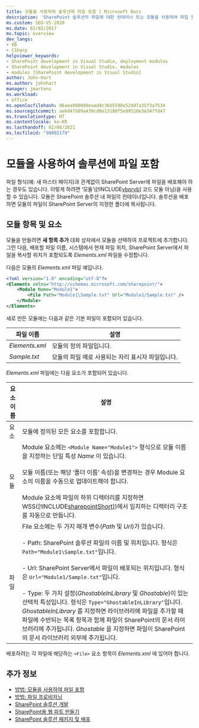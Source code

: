 ```yaml
---
title: 모듈을 사용하여 솔루션에 파일 포함 | Microsoft Docs
description: 'SharePoint 솔루션의 파일에 대한 컨테이너 또는 모듈을 사용하여 파일 형식(예: 마스터 페이지)에 관계없이 SharePoint 서버에 파일을 배포할 수 있습니다.'
ms.custom: SEO-VS-2020
ms.date: 02/02/2017
ms.topic: overview
dev_langs:
- VB
- CSharp
helpviewer_keywords:
- SharePoint development in Visual Studio, deployment modules
- SharePoint development in Visual Studio, modules
- modules [SharePoint development in Visual Studio]
author: John-Hart
ms.author: johnhart
manager: jmartens
ms.workload:
- office
ms.openlocfilehash: 86aea9800d0eaad4c36d5598e52dd7a35f3a7534
ms.sourcegitcommit: ae6d47b09a439cd0e13180f5e89510e3e347fd47
ms.translationtype: HT
ms.contentlocale: ko-KR
ms.lasthandoff: 02/08/2021
ms.locfileid: "99892179"
---
```

# <a name="use-modules-to-include-files-in-the-solution"></a>모듈을 사용하여 솔루션에 파일 포함
  파일 형식(예: 새 마스터 페이지)과 관계없이 SharePoint Server에 파일을 배포해야 하는 경우도 있습니다. 이렇게 하려면 ‘모듈’([!INCLUDE[vbprvb](../sharepoint/includes/vbprvb-md.md)] 코드 모듈 아님)을 사용할 수 있습니다. 모듈은 SharePoint 솔루션 내 파일의 컨테이너입니다. 솔루션을 배포하면 모듈의 파일이 SharePoint Server의 지정한 폴더에 복사됩니다.

## <a name="module-items-and-elements"></a>모듈 항목 및 요소
 모듈을 만들려면 **새 항목 추가** 대화 상자에서 모듈을 선택하여 프로젝트에 추가합니다. 그런 다음, 배포할 파일 이름, 시스템에서 현재 파일 위치, SharePoint Server에서 파일을 복사할 위치가 포함되도록 *Elements.xml* 파일을 수정합니다.

 다음은 모듈의 *Elements.xml* 파일 예입니다.

```xml
<?xml version="1.0" encoding="utf-8"?>
<Elements xmlns="http://schemas.microsoft.com/sharepoint/">
    <Module Name="Module1">
        <File Path="Module1\Sample.txt" Url="Module1/Sample.txt" />
    </Module>
</Elements>

```

 새로 만든 모듈에는 다음과 같은 기본 파일이 포함되어 있습니다.

|파일 이름|설명|
|---------------|-----------------|
|*Elements.xml*|모듈의 정의 파일입니다.|
|*Sample.txt*|모듈의 파일 예로 사용되는 자리 표시자 파일입니다.|

 *Elements.xml* 파일에는 다음 요소가 포함되어 있습니다.

|요소 이름|설명|
|------------------|-----------------|
|요소|모듈에 정의된 모든 요소를 포함합니다.|
|모듈|Module 요소에는 `<Module Name="Module1">` 형식으로 모듈 이름을 지정하는 단일 특성 *Name* 이 있습니다.<br /><br /> 모듈 이름(또는 해당 ‘폴더 이름’ 속성)을 변경하는 경우 Module 요소의 이름을 수동으로 업데이트해야 합니다.<br /><br /> Module 요소에 파일의 하위 디렉터리를 지정하면 WSS([!INCLUDE[sharepointShort](../sharepoint/includes/sharepointshort-md.md)])에서 일치하는 디렉터리 구조를 자동으로 만듭니다.|
|파일|File 요소에는 두 가지 매개 변수(*Path* 및 *Url*)가 있습니다.<br /><br /> - Path: SharePoint 솔루션 파일의 이름 및 위치입니다. 형식은 `Path="Module1\Sample.txt"`입니다.<br /><br /> - Url: SharePoint Server에서 파일이 배포되는 위치입니다. 형식은 `Url="Module1/Sample.txt"`입니다.<br /><br /> - Type: 두 가지 설정(*GhostableInLibrary* 및 *Ghostable*)이 있는 선택적 특성입니다. 형식은 `Type="GhostableInLibrary"`입니다. *GhostableInLibrary* 를 지정하면 라이브러리에 파일을 추가할 때 파일에 수반되는 목록 항목과 함께 파일이 SharePoint의 문서 라이브러리에 추가됩니다. *Ghostable* 을 지정하면 파일이 SharePoint의 문서 라이브러리 외부에 추가됩니다.|

 배포하려는 각 파일에 해당하는 `<File>` 요소 항목이 *Elements.xml* 에 있어야 합니다.

## <a name="see-also"></a>추가 정보
- [방법: 모듈을 사용하여 파일 포함](../sharepoint/how-to-include-files-by-using-a-module.md)
- [방법: 파일 프로비저닝](/previous-versions/office/developer/sharepoint-2010/ms441170(v=office.14))
- [SharePoint 솔루션 개발](../sharepoint/developing-sharepoint-solutions.md)
- [SharePoint용 웹 파트 만들기](../sharepoint/creating-web-parts-for-sharepoint.md)
- [SharePoint 솔루션 패키지 및 배포](../sharepoint/packaging-and-deploying-sharepoint-solutions.md)
